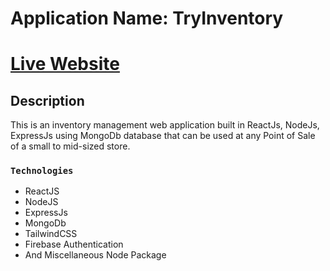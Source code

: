 # Application Name: TryInventory
# [Live Website](https://tryinventory-4d242.web.app/)

## Description

This is an inventory management web application built in ReactJs, NodeJs, ExpressJs using MongoDb database that can be used at any Point of Sale of a small to mid-sized store.

### `Technologies`
* ReactJS
* NodeJS
* ExpressJs
* MongoDb
* TailwindCSS
* Firebase Authentication
* And Miscellaneous Node Package


